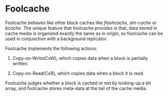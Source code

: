 Foolcache
============

Foolcache behaves like other block caches like *flashcache*, *dm-cache* or
*bcache*. The unique feature that foolcache provides is that, data stored
in cache media is organized exactly the same as in origin, so foolcache can
be used in conjunction with a background replicator.


Foolcache implements the following actions:

1. Copy-on-Write(CoW), which copies data when a block is partially written.

2. Copy-on-Read(CoR), which copies data when a block it is read.

Foolcache judges whether a block is cached or not by looking-up a bit array,
and foolcache stores meta-data at the tail of the cache media. 
